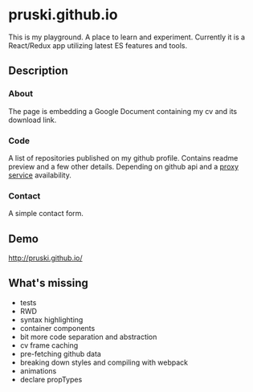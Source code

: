 pruski.github.io
================

This is my playground. A place to learn and experiment. Currently it is a React/Redux app utilizing latest ES features and tools.

## Description

### About

The page is embedding a Google Document containing my cv and its download link.

### Code

A list of repositories published on my github profile. Contains readme preview and a few other details. Depending on github api and a [proxy service](https://github.com/zeke/github-raw-cors-proxy) availability. 

### Contact

A simple contact form.

## Demo 

http://pruski.github.io/

## What's missing

* tests
* RWD
* syntax highlighting
* container components
* bit more code separation and abstraction 
* cv frame caching
* pre-fetching github data
* breaking down styles and compiling with webpack
* animations
* declare propTypes

